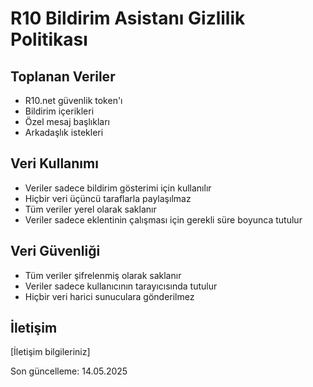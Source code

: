 # R10 Bildirim Asistanı Gizlilik Politikası

## Toplanan Veriler
- R10.net güvenlik token'ı
- Bildirim içerikleri
- Özel mesaj başlıkları
- Arkadaşlık istekleri

## Veri Kullanımı
- Veriler sadece bildirim gösterimi için kullanılır
- Hiçbir veri üçüncü taraflarla paylaşılmaz
- Tüm veriler yerel olarak saklanır
- Veriler sadece eklentinin çalışması için gerekli süre boyunca tutulur

## Veri Güvenliği
- Tüm veriler şifrelenmiş olarak saklanır
- Veriler sadece kullanıcının tarayıcısında tutulur
- Hiçbir veri harici sunuculara gönderilmez

## İletişim
[İletişim bilgileriniz]

Son güncelleme: 14.05.2025